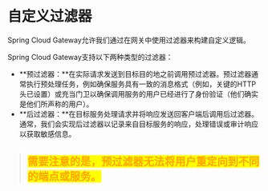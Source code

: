 # 自定义过滤器

Spring Cloud Gateway允许我们通过在网关中使用过滤器来构建自定义逻辑。

Spring Cloud Gateway支持以下两种类型的过滤器：

* **预过滤器：**在实际请求发送到目标目的地之前调用预过滤器。预过滤器通常执行预处理任务，例如确保服务具有一致的消息格式（例如，关键的HTTP头已设置）或充当门卫以确保调用服务的用户已经进行了身份验证（他们确实是他们所声称的用户）。
* **后过滤器：**在目标服务处理请求并将响应发送回客户端后调用后过滤器。通常，我们会实现后过滤器以记录来自目标服务的响应，处理错误或审计响应以获取敏感信息。

> ## <mark style="color:orange;">需要注意的是，预过滤器无法将用户重定向到不同的端点或服务。</mark>
